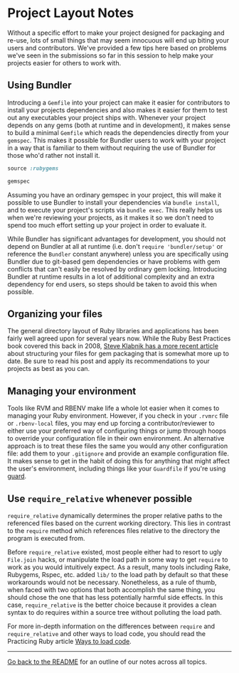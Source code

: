 # Project Layout Notes

Without a specific effort to make your project designed for packaging and re-use, lots of small things that may seem innocuous will end up biting your users and contributors. We've provided a few tips here based on problems we've seen in the submissions so far in this session to help make your projects easier for others to work with.

## Using Bundler

Introducing a `Gemfile` into your project can make it easier for contributors to install your projects dependencies and also makes it easier for them to test out any executables your project ships with. Whenever your project depends on any gems (both at runtime and in development), it makes sense to build a minimal `Gemfile` which reads the dependencies directly from your `gemspec`. This makes it possible for Bundler users to work with your project in a way that is familiar to them without requiring the use of Bundler for those who'd rather not install it.

```ruby
source :rubygems

gemspec
```

Assuming you have an ordinary gemspec in your project, this will make it possible to use Bundler to install your dependencies via `bundle install`, and to execute your project's scripts via `bundle exec`. This really helps us when we're reviewing your projects, as it makes it so we don't need to spend too much effort setting up your project in order to evaluate it.

While Bundler has significant advantages for development, you should not depend on Bundler at all at runtime (i.e. don't `require 'bundler/setup'` or reference the `Bundler` constant anywhere) unless you are specifically using Bundler due to git-based gem dependencies or have problems with gem conflicts that can't easily be resolved by ordinary gem locking. Introducing Bundler at runtime results in a lot of additional complexity and an extra dependency for end users, so steps should be taken to avoid this when possible.


## Organizing your files

The general directory layout of Ruby libraries and applications has been fairly well agreed upon for several years now. While the Ruby Best Practices book covered this back in 2008, [Steve Klabnik has a more recent article](http://timelessrepo.com/making-ruby-gems) about structuring your files for gem packaging that is somewhat more up to date. Be sure to read his post and apply its recommendations to your projects as best as you can.

## Managing your environment

Tools like RVM and RBENV make life a whole lot easier when it comes to managing your Ruby environment. However, if you check in your `.rvmrc` file or `.rbenv-local` files, you may end up forcing a contributor/reviewer to either use your preferred way of configuring things or jump through hoops to override your configuration file in their own environment. An alternative approach is to treat these files the same you would any other configuration file: add them to your `.gitignore` and provide an example configuration file. It makes sense to get in the habit of doing this for anything that might affect the user's environment, including things like your `Guardfile` if you're using [guard](https://github.com/guard/guard).

## Use `require_relative` whenever possible

`require_relative` dynamically determines the proper relative paths to the referenced files based on the current working directory. This lies in contrast to the `require` method which references files relative to the directory the program is executed from.

Before `require_relative` existed, most people either had to resort to ugly `File.join` hacks, or manipulate the load path in some way to get `require` to work as you would intuitively expect. As a result, many tools including Rake, Rubygems, Rspec, etc. added `lib/` to the load path by default so that these workarounds would not be necessary. Nonetheless, as a rule of thumb, when faced with two options that both accomplish the same thing, you should chose the one that has less potentially harmful side effects. In this case, `require_relative` is the better choice because it provides a clean syntax to do requires within a source tree without polluting the load path.

For more in-depth information on the differences between `require` and `require_relative` and other ways to load code, you should read the Practicing Ruby article [Ways to load code](http://practicingruby.com/articles/shared/tmxmprhfrpwq).
<hr/>

[Go back to the
README](https://github.com/mendicant-university/s10-notes/blob/master/README.md)
for an outline of our notes across all topics.
